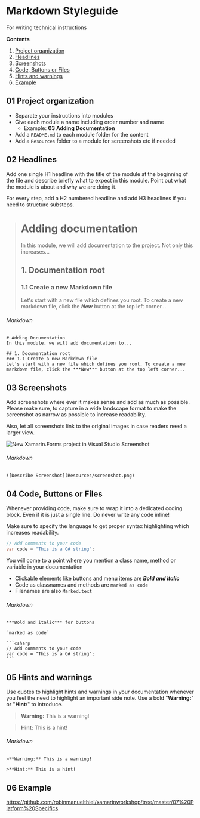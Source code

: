 # Markdown Styleguide
For writing technical instructions

**Contents**
1. [Project organization](README.md#01-project-organization)
1. [Headlines](README.md#02-headlines)
1. [Screenshots](README.md#03-screenshots)
1. [Code, Buttons or Files](README.md#04-code-buttons-or-files)
1. [Hints and warnings](README.md#05-hints-and-warnings)
1. [Example](README.md#06-Example)


## 01 Project organization

- Separate your instructions into modules
- Give each module a name including order number and name
  - Example: **03 Adding Documentation**
- Add a `README.md` to each module folder for the content
- Add a `Resources` folder to a module for screenshots etc if needed

## 02 Headlines

Add one single H1 headline with the title of the module at the beginning of the file and describe briefly what to expect in this module. Point out what the module is about and why we are doing it.

For every step, add a H2 numbered headline and add H3 headlines if you need to structure substeps.


> # Adding documentation
> In this module, we will add documentation to the project. Not only this increases...
> 
> ## 1. Documentation root
> ### 1.1 Create a new Markdown file
> Let's start with a new file which defines you root. To create a new markdown file, click the ***New*** button at the top left corner...

###### Markdown

```
# Adding Documentation
In this module, we will add documentation to...

## 1. Documentation root
### 1.1 Create a new Markdown file
Let's start with a new file which defines you root. To create a new markdown file, click the ***New*** button at the top left corner... 
```

## 03 Screenshots

Add screenshots where ever it makes sense and add as much as possible. Please make sure, to capture in a wide landscape format to make the screenshot as narrow as possible to increase readability.

Also, let all screenshots link to the original images in case readers need a larger view.

![New Xamarin.Forms project in Visual Studio Screenshot](https://raw.githubusercontent.com/robinmanuelthiel/xamarinworkshop/master/Misc/vsnewxamarinformsproject.png)

###### Markdown

```
![Describe Screenshot](Resources/screenshot.png)
```

## 04 Code, Buttons or Files

Whenever providing code, make sure to wrap it into a dedicated coding block. Even if it is just a single line. Do never write any code inline!

Make sure to specify the language to get proper syntax highlighting which increases readability.

```csharp
// Add comments to your code
var code = "This is a C# string";
```

You will come to a point where you mention a class name, method or variable in your documentation

- Clickable elements like buttons and menu items are ***Bold and italic***
- Code as classnames and methods are `marked as code`
- Filenames are also `Marked.text`

###### Markdown

<pre><code>***Bold and italic*** for buttons

`marked as code`

```csharp
// Add comments to your code
var code = "This is a C# string";
```</code></pre>

## 05 Hints and warnings

Use quotes to highlight hints and warnings in your documentation whenever you feel the need to highlight an important side note. Use a bold "**Warning:**" or "**Hint:**" to introduce.

>**Warning:** This is a warning!

>**Hint:** This is a hint!

###### Markdown

```
>**Warning:** This is a warning!

>**Hint:** This is a hint!
```

## 06 Example
https://github.com/robinmanuelthiel/xamarinworkshop/tree/master/07%20Platform%20Specifics
